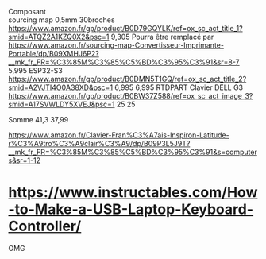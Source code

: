 Composant					
sourcing map 0,5mm 30broches	https://www.amazon.fr/gp/product/B0D79GQYLK/ref=ox_sc_act_title_1?smid=ATQZ2A1KZQ0X2&psc=1	9,305		Pourra être remplacé par https://www.amazon.fr/sourcing-map-Convertisseur-Imprimante-Portable/dp/B09XMHJ6P2?__mk_fr_FR=%C3%85M%C3%85%C5%BD%C3%95%C3%91&sr=8-7	5,995
ESP32-S3	https://www.amazon.fr/gp/product/B0DMN5T1GQ/ref=ox_sc_act_title_2?smid=A2VJTI4O0A38XD&psc=1	6,995			6,995
RTDPART Clavier DELL G3	https://www.amazon.fr/gp/product/B0BW37Z588/ref=ox_sc_act_image_3?smid=A17SVWLDY5XVEJ&psc=1	25			25
					
					
					
					
					
					
					
Somme		41,3			37,99


https://www.amazon.fr/Clavier-Fran%C3%A7ais-Inspiron-Latitude-r%C3%A9tro%C3%A9clair%C3%A9/dp/B09P3L5J9T?__mk_fr_FR=%C3%85M%C3%85%C5%BD%C3%95%C3%91&s=computers&sr=1-12



# https://www.instructables.com/How-to-Make-a-USB-Laptop-Keyboard-Controller/
OMG